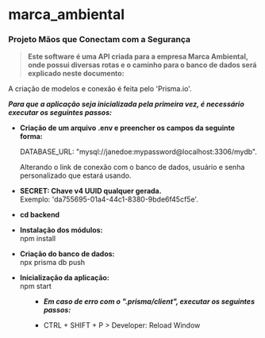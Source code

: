 # marca_ambiental
<h3>Projeto Mãos que Conectam com a Segurança</h3>



<strong><blockquote>Este software é uma API criada para a empresa Marca Ambiental, onde possui diversas rotas e o caminho para o banco de dados será explicado neste documento: </blockquote></strong>



A criação de modelos e conexão é feita pelo 'Prisma.io'.



<strong>_Para que a aplicação seja inicializada pela primeira vez, é necessário executar os seguintes passos: </strong>_
<ul>
<strong><li>Criação de um arquivo .env e preencher os campos da seguinte forma: </strong>

DATABASE_URL: "mysql://janedoe:mypassword@localhost:3306/mydb". </li> Alterando o link de conexão com o banco de dados, usuário e senha personalizado que estará usando.

<strong><li>SECRET: Chave v4 UUID qualquer gerada. </li></strong>
Exemplo: 'da755695-01a4-44c1-8380-9bde6f45cf5e'.

<strong><li>cd backend </strong>

<strong><li>Instalação dos módulos: </li></strong>
npm install 


<strong><li>Criação do banco de dados: </li></strong>
npx prisma db push 


<strong><li>Inicialização da aplicação: </li></strong>
npm start 
<ul>


- ***Em caso de erro com o ".prisma/client", executar os seguintes passos:***
  
 - CTRL + SHIFT + P > Developer: Reload Window
 
